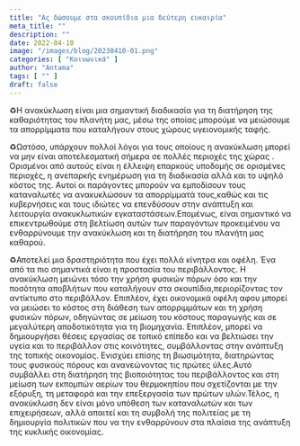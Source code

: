 ```yaml
---
title: "Ας δώσουμε στα σκουπίδια μια δεύτερη ευκαιρία"
meta_title: ""
description: ""
date: 2022-04-10
image: "/images/blog/20230410-01.png"
categories: [ "Κοινωνικά" ]
author: "Antama"
tags: [ "" ]
draft: false
---
```


♻️Η ανακύκλωση είναι μια σημαντική διαδικασία για τη διατήρηση της καθαριότητας του πλανήτη μας, μέσω της οποίας
μπορούμε να μειώσουμε τα απορρίμματα που καταλήγουν στους χώρους υγειονομικής ταφής.

♻️Ωστόσο, υπάρχουν πολλοί λόγοι για τους οποίους η ανακύκλωση μπορεί να μην είναι αποτελεσματική σήμερα σε πολλές
περιοχές της χώρας . Ορισμένοι από αυτούς είναι η έλλειψη επαρκούς υποδομής σε ορισμένες περιοχές, η ανεπαρκής ενημέρωση
για τη διαδικασία αλλά και το υψηλό κόστος της. Αυτοί οι παράγοντες μπορούν να εμποδίσουν τους καταναλωτές να
ανακυκλώσουν τα απορρίμματά τους,καθώς και τις κυβερνήσεις και τους ιδιώτες να επενδύσουν στην ανάπτυξη και λειτουργία
ανακυκλωτικών εγκαταστάσεων.Επομένως, είναι σημαντικό να επικεντρωθούμε στη βελτίωση αυτών των παραγόντων προκειμένου να
ενθαρρύνουμε την ανακύκλωση και τη διατήρηση του πλανήτη μας καθαρού.

♻️Αποτελεί μια δραστηριότητα που έχει πολλά κίνητρα και οφέλη. Ένα από τα πιο σημαντικά είναι η προστασία του
περιβάλλοντος. Η ανακύκλωση μειώνει τόσο την χρήση φυσικών πόρων όσο και την ποσότητα αποβλήτων που καταλήγουν στα
σκουπίδια,περιορίζοντας τον αντίκτυπο στο περιβάλλον. Επιπλέον, έχει οικονομικά οφέλη αφου μπορεί να μειώσει το κόστος
στη διάθεση των απορριμμάτων και τη χρήση φυσικών πόρων, οδηγώντας σε μείωση του κόστους παραγωγής και σε μεγαλύτερη
αποδοτικότητα για τη βιομηχανία. Επιπλέον, μπορεί να δημιουργήσει θέσεις εργασίας σε τοπικό επίπεδο και να βελτιώσει την
υγεία και το περιβάλλον στις κοινότητες, συμβάλλοντας στην ανάπτυξη της τοπικής οικονομίας. Ενισχύει επίσης τη
βιωσιμότητα, διατηρώντας τους φυσικούς πόρους και ανανεώνοντας τις πρώτες ύλες.Αυτό συμβάλλει στη διατήρηση της
βιοποιότητας του περιβάλλοντος και στη μείωση των εκπομπών αερίων του θερμοκηπίου που σχετίζονται με την εξόρυξη, τη
μεταφορά και την επεξεργασία των πρώτων υλών.Τέλος, η ανακύκλωση δεν είναι μόνο υπόθεση των καταναλωτών και των
επιχειρήσεων, αλλά απαιτεί και τη συμβολή της πολιτείας με τη δημιουργία πολιτικών που να την ενθαρρύνουν στα πλαίσια
της ανάπτυξη της κυκλικής οικονομίας.

